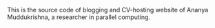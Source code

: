 This is the source code of blogging and CV-hosting website of Ananya Muddukrishna, a researcher in parallel computing.
